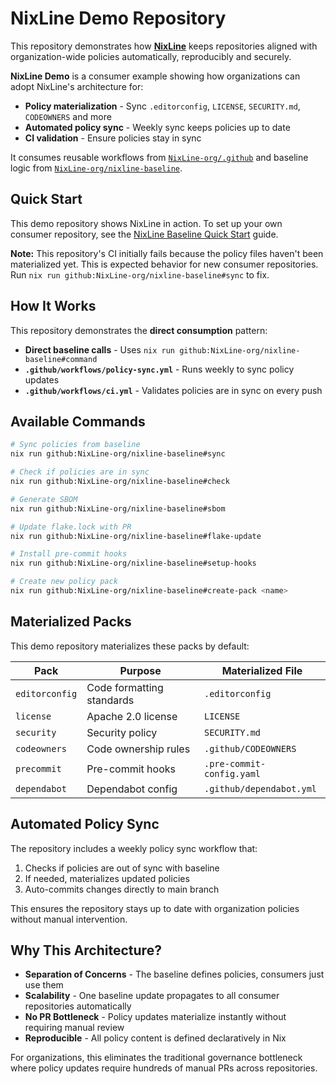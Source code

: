 # NixLine Demo Repository

This repository demonstrates how **[NixLine](https://github.com/NixLine-org/nixline-baseline)** keeps repositories aligned with organization-wide policies automatically, reproducibly and securely.

**NixLine Demo** is a consumer example showing how organizations can adopt NixLine's architecture for:
- **Policy materialization** - Sync `.editorconfig`, `LICENSE`, `SECURITY.md`, `CODEOWNERS` and more
- **Automated policy sync** - Weekly sync keeps policies up to date
- **CI validation** - Ensure policies stay in sync

It consumes reusable workflows from [`NixLine-org/.github`](https://github.com/NixLine-org/.github) and baseline logic from [`NixLine-org/nixline-baseline`](https://github.com/NixLine-org/nixline-baseline).

## Quick Start

This demo repository shows NixLine in action. To set up your own consumer repository, see the [NixLine Baseline Quick Start](https://github.com/NixLine-org/nixline-baseline#quick-start-for-consumer-repos) guide.

**Note:** This repository's CI initially fails because the policy files haven't been materialized yet. This is expected behavior for new consumer repositories. Run `nix run github:NixLine-org/nixline-baseline#sync` to fix.

## How It Works

This repository demonstrates the **direct consumption** pattern:

- **Direct baseline calls** - Uses `nix run github:NixLine-org/nixline-baseline#command`
- **`.github/workflows/policy-sync.yml`** - Runs weekly to sync policy updates
- **`.github/workflows/ci.yml`** - Validates policies are in sync on every push

## Available Commands

```bash
# Sync policies from baseline
nix run github:NixLine-org/nixline-baseline#sync

# Check if policies are in sync
nix run github:NixLine-org/nixline-baseline#check

# Generate SBOM
nix run github:NixLine-org/nixline-baseline#sbom

# Update flake.lock with PR
nix run github:NixLine-org/nixline-baseline#flake-update

# Install pre-commit hooks
nix run github:NixLine-org/nixline-baseline#setup-hooks

# Create new policy pack
nix run github:NixLine-org/nixline-baseline#create-pack <name>
```

## Materialized Packs

This demo repository materializes these packs by default:

| Pack | Purpose | Materialized File |
|------|---------|-------------------|
| `editorconfig` | Code formatting standards | `.editorconfig` |
| `license` | Apache 2.0 license | `LICENSE` |
| `security` | Security policy | `SECURITY.md` |
| `codeowners` | Code ownership rules | `.github/CODEOWNERS` |
| `precommit` | Pre-commit hooks | `.pre-commit-config.yaml` |
| `dependabot` | Dependabot config | `.github/dependabot.yml` |

## Automated Policy Sync

The repository includes a weekly policy sync workflow that:

1. Checks if policies are out of sync with baseline
2. If needed, materializes updated policies
3. Auto-commits changes directly to main branch

This ensures the repository stays up to date with organization policies without manual intervention.

## Why This Architecture?

- **Separation of Concerns** - The baseline defines policies, consumers just use them
- **Scalability** - One baseline update propagates to all consumer repositories automatically
- **No PR Bottleneck** - Policy updates materialize instantly without requiring manual review
- **Reproducible** - All policy content is defined declaratively in Nix

For organizations, this eliminates the traditional governance bottleneck where policy updates require hundreds of manual PRs across repositories.